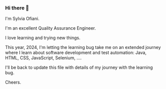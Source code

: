 ### Hi there 👋

I'm Sylvia Ofiani.

I'm an excellent Quality Assurance Engineer.

I love learning and trying new things.

This year, 2024, I'm letting the learning bug take me on an extended journey where I learn about software development and test automation: Java, HTML, CSS, JavaScript, Selenium, ....

I'll be back to update this file with details of my journey with the learning bug.

Cheers.
